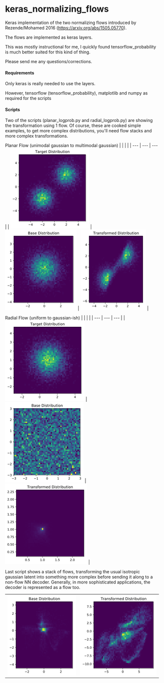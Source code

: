 # keras_normalizing_flows
Keras implementation of the two normalizing flows introduced by Rezende/Mohamed 2016 (https://arxiv.org/abs/1505.05770).

The flows are implemented as keras layers.

This was mostly instructional for me, I quickly found tensorflow_probability is much better suited for this kind of thing.

Please send me any questions/corrections.
#### Requirements
Only keras is really needed to use the layers.

However, tensorflow (tensorflow_probability), matplotlib and numpy as required for the scripts

#### Scripts
Two of the scripts (planar_logprob.py and radial_logprob.py) are showing the transformation using 1 flow. Of course, these are cooked simple examples, to get more complex distributions, you'll need flow stacks and more complex transformations.

Planar Flow (unimodal gaussian to multimodal gaussian)
|  |  |  |
| --- | --- | --- |
| ![planar_logprob_target](https://github.com/PhilippeNguyen/keras_normalizing_flows/blob/master/assets/planar_logprob_target.png "planar_logprob_target") | ![planar_logprob_base](https://github.com/PhilippeNguyen/keras_normalizing_flows/blob/master/assets/planar_logprob_base.png "planar_logprob_base") | ![planar_logprob_transformed](https://github.com/PhilippeNguyen/keras_normalizing_flows/blob/master/assets/planar_logprob_transformed.png "planar_logprob_transformed") |

Radial Flow (uniform to gaussian-ish)
|  |  |  |
| --- | --- | --- |
| ![radial_logprob_target](https://github.com/PhilippeNguyen/keras_normalizing_flows/blob/master/assets/radial_logprob_target.png "radial_logprob_target") | ![radial_logprob_base](https://github.com/PhilippeNguyen/keras_normalizing_flows/blob/master/assets/radial_logprob_base.png "radial_logprob_base") | ![radial_logprob_transformed](https://github.com/PhilippeNguyen/keras_normalizing_flows/blob/master/assets/radial_logprob_transformed.png "radial_logprob_transformed") |

Last script shows a stack of flows, transforming the usual isotropic gaussian latent into something more complex before sending it along to a non-flow NN decoder. Generally, in more sophisticated applications, the decoder is represented as a flow too.

|  |  |
| --- | --- |
| ![mnist_base](https://github.com/PhilippeNguyen/keras_normalizing_flows/blob/master/assets/mnist_base.png "mnist_base") | ![mnist_transformed](https://github.com/PhilippeNguyen/keras_normalizing_flows/blob/master/assets/mnist_transformed.png "mnist_transformed") |
